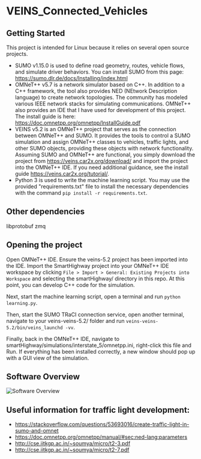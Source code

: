 # VEINS_Connected_Vehicles

## Getting Started
This project is intended for Linux because it relies on several open source projects.
 - SUMO v1.15.0 is used to define road geometry, routes, vehicle flows, and simulate driver behaviors. You can install SUMO from this page: https://sumo.dlr.de/docs/Installing/index.html
 - OMNeT++ v5.7 is a network simulator based on C++. In addition to a C++ framework, the tool also provides NED (NEtwork Description language) to create network topologies. The community has modeled various IEEE network stacks for simulating communications. OMNeT++ also provides an IDE that I have used for development of this project. The install guide is here:
 https://doc.omnetpp.org/omnetpp/InstallGuide.pdf
 - VEINS v5.2 is an OMNeT++ project that serves as the connection between OMNeT++ and SUMO. It provides the tools to control a SUMO simulation and assign OMNeT++ classes to vehicles, traffic lights, and other SUMO objects, providing these objects with network functionality. Assuming SUMO and OMNeT++ are functional, you simply download the project from https://veins.car2x.org/download/ and import the project into the OMNeT++ IDE. If you need additional guidance, see the install guide https://veins.car2x.org/tutorial/.
 - Python 3 is used to write the machine learning script. You may use the provided "requirements.txt" file to install the necessary dependencies with the command
 `pip install -r requirements.txt`.
 
## Other dependencies
libprotobuf
zmq

## Opening the project
Open OMNeT++ IDE. Ensure the veins-5.2 project has been imported into the IDE. Import the SmartHighway project into your OMNeT++ IDE workspace by clicking `File > Import > General: Existing Projects into Workspace` and selecting the smartHighway/ directory in this repo. At this point, you can develop C++ code for the simulation. 

Next, start the machine learning script, open a terminal and run `python learning.py`.

Then, start the SUMO TRaCI connection service, open another terminal, navigate to your veins-veins-5.2/ folder and run `veins-veins-5.2/bin/veins_launchd -vv`.

Finally, back in the OMNeT++ IDE, navigate to smartHighway/simulations/interstate_5/omnetpp.ini, right-click this file and Run. If everything has been installed correctly, a new window should pop up with a GUI view of the simulation.

## Software Overview
![Software Overview](https://github.com/AICPS/SmartCorridor/blob/main/Software%20Flow.jpg)

## Useful information for traffic light development:
 - https://stackoverflow.com/questions/53693016/create-traffic-light-in-sumo-and-omnet
 - https://doc.omnetpp.org/omnetpp/manual/#sec:ned-lang:parameters
 - http://cse.iitkgp.ac.in/~soumya/micro/t2-3.pdf
 - http://cse.iitkgp.ac.in/~soumya/micro/t2-7.pdf
